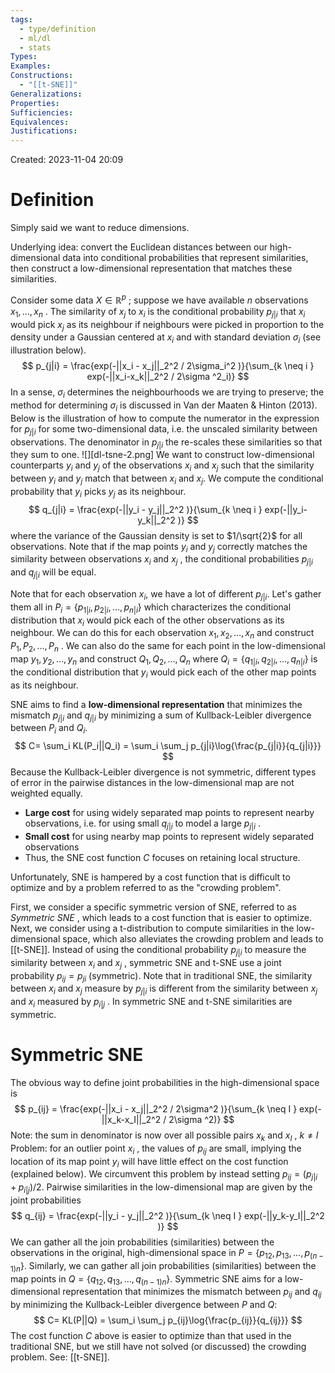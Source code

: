 ```yaml
---
tags:
  - type/definition
  - ml/dl
  - stats
Types: 
Examples: 
Constructions:
  - "[[t-SNE]]"
Generalizations: 
Properties: 
Sufficiencies: 
Equivalences: 
Justifications:
---
```

Created: 2023-11-04 20:09
# Definition

Simply said we want to reduce dimensions.

Underlying idea: convert the Euclidean distances between our high-dimensional data into conditional probabilities that represent similarities, then construct a low-dimensional representation that matches these similarities.

Consider some data $X \in \mathbb{R}^p$ ; suppose we have available $n$ observations $x_1,\dots,x_n$ . The similarity of $x_j$ to $x_i$ is the conditional probability $p_{j|i}$ that $x_i$ would pick $x_j$ as its neighbour if neighbours were picked in proportion to the density under a Gaussian centered at $x_i$ and with standard deviation $\sigma_i$ (see illustration below).
$$
p_{j|i} = \frac{exp(-||x_i - x_j||_2^2 / 2\sigma_i^2 )}{\sum_{k \neq i } exp(-||x_i-x_k||_2^2 / 2\sigma ^2_i)}
$$
In a sense, $\sigma_i$ determines the neighbourhoods we are trying to preserve; the method for determining $\sigma_i$ is discussed in Van der Maaten & Hinton (2013). Below is the illustration of how to compute the numerator in the expression for $p_{j|i}$ for some two-dimensional data, i.e. the unscaled similarity between observations. The denominator in $p_{j|i}$ the re-scales these similarities so that they sum to one. 
![][dl-tsne-2.png]
We want to construct low-dimensional counterparts $y_i$ and $y_j$ of the observations $x_i$ and $x_j$ such that the similarity between $y_i$ and $y_j$ match that between $x_i$ and $x_j$. We compute the conditional probability that $y_i$ picks $y_j$ as its neighbour.
$$
q_{j|i} = \frac{exp(-||y_i - y_j||_2^2  )}{\sum_{k \neq i } exp(-||y_i-y_k||_2^2 )}
$$
where the variance of the Gaussian density is set to $1/\sqrt{2}$ for all observations. Note that if the map points $y_i$ and $y_j$ correctly matches the similarity between observations $x_i$ and $x_j$ , the conditional probabilities $p_{j|i}$ and $q_{j|i}$ will be equal.

Note that for each observation $x_i$, we have a lot of different $p_{j|i}$. Let's gather them all in $P_i = \{p_{1|i}, p_{2|i}, \dots, p_{n|i}\}$ which characterizes the conditional distribution that $x_i$ would pick each of the other observations as its neighbour. We can do this for each observation $x_1, x_2, \dots, x_n$ and construct $P_1, P_2, \dots, P_n$ . We can also do the same for each point in the low-dimensional map $y_1, y_2, \dots, y_n$ and construct $Q_1, Q_2, \dots, Q_n$ where $Q_i = \{q_{1|i}, q_{2|i}, \dots, q_{n|i}\}$ is the conditional distribution that $y_i$ would pick each of the other map points as its neighbour. 

SNE aims to find a **low-dimensional representation** that minimizes the mismatch $p_{j|i}$ and $q_{j|i}$ by minimizing a sum of Kullback-Leibler divergence between $P_i$ and $Q_i$.
$$
C= \sum_i KL(P_i||Q_i) = \sum_i \sum_j p_{j|i}\log{\frac{p_{j|i}}{q_{j|i}}}
$$
Because the Kullback-Leibler divergence is not symmetric, different types of error in the pairwise distances in the low-dimensional map are not weighted equally. 
- **Large cost** for using widely separated map points to represent nearby observations, i.e. for using small $q_{j|i}$ to model a large $p_{j|i}$ .
- **Small cost** for using nearby map points to represent widely separated observations
- Thus, the SNE cost function $C$ focuses on retaining local structure.

Unfortunately, SNE is hampered by a cost function that is difficult to optimize and by a problem referred to as the "crowding problem". 

First, we consider a specific symmetric version of SNE, referred to as *Symmetric SNE* , which leads to a cost function that is easier to optimize. Next, we consider using a t-distribution to compute similarities in the low-dimensional space, which also alleviates the crowding problem and leads to [[t-SNE]]. Instead of using the conditional probability $p_{j|i}$ to measure the similarity between $x_i$ and $x_j$ , symmetric SNE and t-SNE use a joint probability $p_{ij} = p_{ji}$ (symmetric). Note that in traditional SNE, the similarity between $x_i$ and $x_j$ measure by $p_{j|i}$ is different from the similarity between $x_j$ and $x_i$ measured by $p_{i|j}$ . In symmetric SNE and t-SNE similarities are symmetric.

# Symmetric SNE
The obvious way to define joint probabilities in the high-dimensional space is
$$
p_{ij} = \frac{exp(-||x_i - x_j||_2^2 / 2\sigma^2 )}{\sum_{k \neq I } exp(-||x_k-x_I||_2^2 / 2\sigma ^2)}
$$
Note: the sum in denominator is now over all possible pairs $x_k$ and $x_I$ , $k \neq I$ 
Problem: for an outlier point $x_i$ , the values of $p_{ij}$ are small, implying the location of its map point $y_i$ will have little effect on the cost function (explained below). We circumvent this problem by instead setting $p_{ij} = (p_{j|i} +p_{i|j})/2$. Pairwise similarities in the low-dimensional map are given by the joint probabilities
$$
q_{ij} = \frac{exp(-||y_i - y_j||_2^2 )}{\sum_{k \neq I } exp(-||y_k-y_I||_2^2 )}
$$
We can gather all the join probabilities (similarities) between the observations in the original, high-dimensional space in $P=\{p_{12}, p_{13}, \dots, p_{(n-1)n}\}$. Similarly, we can gather all join probabilities (similarities) between the map points in $Q = \{q_{12}, q_{13}, \dots, q_{(n-1)n}\}$.
Symmetric SNE aims for a low-dimensional representation that minimizes the mismatch between $p_{ij}$ and $q_{ij}$ by minimizing the Kullback-Leibler divergence between $P$ and $Q$:
$$
C= KL(P||Q) = \sum_i \sum_j p_{ij}\log{\frac{p_{ij}}{q_{ij}}}
$$
The cost function $C$ above is easier to optimize than that used in the traditional SNE, but we still have not solved (or discussed) the crowding problem. See: [[t-SNE]].
